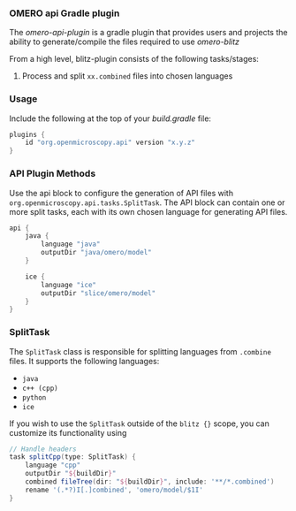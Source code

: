 ### OMERO api Gradle plugin

The _omero-api-plugin_ is a gradle plugin that provides users and projects the ability to generate/compile the files
required to use _omero-blitz_

From a high level, blitz-plugin consists of the following tasks/stages:

1. Process and split `xx.combined` files into chosen languages

### Usage

Include the following at the top of your _build.gradle_ file:

```groovy
plugins {
    id "org.openmicroscopy.api" version "x.y.z"
}
```

### API Plugin Methods

Use the api block to configure the generation of API files with `org.openmicroscopy.api.tasks.SplitTask`.
The API block can contain one or more split tasks, each with its own chosen language for generating API files.

```groovy
api {
    java {
        language "java"
        outputDir "java/omero/model"
    }

    ice {
        language "ice"
        outputDir "slice/omero/model"
    }
}
```

### SplitTask

The `SplitTask` class is responsible for splitting languages from `.combine` files.
It supports the following languages:
* `java`
* `c++ (cpp)`
* `python`
* `ice`

If you wish to use the `SplitTask` outside of the `blitz {}` scope, you can customize
its functionality using

```groovy
// Handle headers
task splitCpp(type: SplitTask) {
    language "cpp"
    outputDir "${buildDir}"
    combined fileTree(dir: "${buildDir}", include: '**/*.combined')
    rename '(.*?)I[.]combined', 'omero/model/$1I'
}
```
